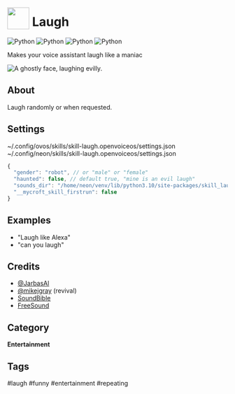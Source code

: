 # <img src='./res/icon/laugh_icon.png' card_color='#40DBB0' width='50' height='50' style='vertical-align:bottom'/> Laugh

![Python](https://img.shields.io/badge/python-3.8-blue.svg)
![Python](https://img.shields.io/badge/python-3.9-blue.svg)
![Python](https://img.shields.io/badge/python-3.10-blue.svg)
![Python](https://img.shields.io/badge/python-3.11-blue.svg)

Makes your voice assistant laugh like a maniac

![A ghostly face, laughing evilly.](./sshot.png)

## About

Laugh randomly or when requested.

## Settings

~/.config/ovos/skills/skill-laugh.openvoiceos/settings.json
~/.config/neon/skills/skill-laugh.openvoiceos/settings.json

```js
{
  "gender": "robot", // or "male" or "female"
  "haunted": false, // default true, "mine is an evil laugh"
  "sounds_dir": "/home/neon/venv/lib/python3.10/site-packages/skill_laugh/sounds", // default on a Neon setup, can be set to anything OVOS/Neon can access
  "__mycroft_skill_firstrun": false
}
```

## Examples

- "Laugh like Alexa"
- "can you laugh"

## Credits

- [@JarbasAl](https://jarbasal.github.io)
- [@mikejgray](https://graywind.org) (revival)
- [SoundBible](http://soundbible.com/suggest.php?q=laugh&x=0&y=0)
- [FreeSound](https://freesound.org/search/?q=female+evil+laugh)

## Category

**Entertainment**

## Tags

#laugh
#funny
#entertainment
#repeating
